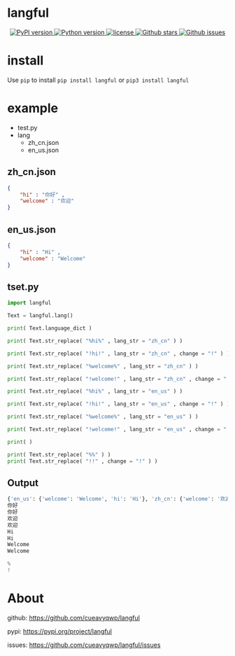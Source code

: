 # langful

<p align="center">
    <a href="https://pypi.org/project/langful">
        <img alt="PyPI version" src="https://img.shields.io/pypi/v/langful?color=blue">
    </a>
    <a href="https://www.python.org">
        <img alt="Python version" src="https://img.shields.io/badge/python-3.6+-blue">
    </a>
    <a href="https://opensource.org/license/mit/">
        <img alt="license" src="https://img.shields.io/badge/license-MIT-blue">
    </a>
    <a href="https://github.com/cueavyqwp/langful">
        <img alt="Github stars" src="https://img.shields.io/github/stars/cueavyqwp/langful?color=blue">
    </a>
    <a href="https://github.com/cueavyqwp/langful">
        <img alt="Github issues" src="https://img.shields.io/github/issues/cueavyqwp/langful?color=blue">
    </a>
</p>

# install

Use `pip` to install `pip install langful` or `pip3 install langful`

# example

- test.py
- lang
    - zh_cn.json
    - en_us.json

## zh_cn.json

```json
{
    "hi" : "你好" ,
    "welcome" : "欢迎"
}
```

## en_us.json

```json
{
    "hi" : "Hi" ,
    "welcome" : "Welcome"
}
```

## tset.py

```python
import langful

Text = langful.lang()

print( Text.language_dict )

print( Text.str_replace( "%hi%" , lang_str = "zh_cn" ) )

print( Text.str_replace( "!hi!" , lang_str = "zh_cn" , change = "!" ) )

print( Text.str_replace( "%welcome%" , lang_str = "zh_cn" ) )

print( Text.str_replace( "!welcome!" , lang_str = "zh_cn" , change = "!" ) )

print( Text.str_replace( "%hi%" , lang_str = "en_us" ) )

print( Text.str_replace( "!hi!" , lang_str = "en_us" , change = "!" ) )

print( Text.str_replace( "%welcome%" , lang_str = "en_us" ) )

print( Text.str_replace( "!welcome!" , lang_str = "en_us" , change = "!" ) )

print( )

print( Text.str_replace( "%%" ) )
print( Text.str_replace( "!!" , change = "!" ) )
```

## Output

```python
{'en_us': {'welcome': 'Welcome', 'hi': 'Hi'}, 'zh_cn': {'welcome': '欢迎', 'hi': '你好'}}
你好
你好
欢迎
欢迎
Hi
Hi
Welcome
Welcome

%
!
```

# About

github: https://github.com/cueavyqwp/langful

pypi: https://pypi.org/project/langful

issues: https://github.com/cueavyqwp/langful/issues